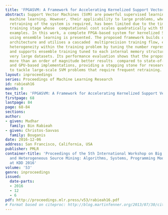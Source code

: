 ```yaml
---
title: 'FPGASVM: A Framework for Accelerating Kernelized Support Vector Machine'
abstract: Support Vector Machines (SVM) are powerful supervised learnings method in
  machine learning. However, their applicability to large problems, where frequent
  retraining of the system is required, has been limited due to the time consuming
  training stage whose  computational cost scales quadratically with the number of
  examples. In this work, a complete FPGA-based system for kernelized SVM training
  using ensemble learning is presented. The proposed framework builds on the FPGA
  architecture and utilises a cascaded  multiprecision training flow, exploits the
  heterogeneity within the training problem by tuning the number representation used,
  and supports ensemble training tuned to each internal memory structure so to address
  very large datasets. Its performance evaluation shows that the proposed system achieves
  more than an order of magnitude better results  compared to state-of-the-art CPU
  and GPU-based implementations, providing a stepping stone for researchers and practitioners
  to tackle large-scale SVM problems that require frequent retraining.
layout: inproceedings
series: Proceedings of Machine Learning Research
id: rabieah16
month: 0
tex_title: 'FPGASVM: A Framework for Accelerating Kernelized Support Vector Machine'
firstpage: 68
lastpage: 84
page: 68-84
sections: 
author:
- given: Mudhar
  family: Bin Rabieah
- given: Christos-Savvas
  family: Bouganis
date: 2016-12-06
address: San Francisco, California, USA
publisher: PMLR
container-title: 'Proceedings of the 5th International Workshop on Big Data, Streams
  and Heterogeneous Source Mining: Algorithms, Systems, Programming Models and Applications
  at KDD 2016'
volume: '53'
genre: inproceedings
issued:
  date-parts:
  - 2016
  - 12
  - 6
pdf: http://proceedings.mlr.press/v53/rabieah16.pdf
# Format based on citeproc: http://blog.martinfenner.org/2013/07/30/citeproc-yaml-for-bibliographies/
---
```

